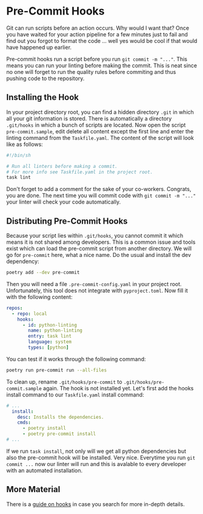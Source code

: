 # Pre-Commit Hooks

Git can run scripts before an action occurs.
Why would I want that?
Once you have waited for your action pipeline for a few minutes
just to fail and find out you forgot to format the code ...
well yes would be cool if that would have happened up earlier.

Pre-commit hooks run a script before you run `git commit -m "..."`.
This means you can run your linting before making the commit.
This is neat since no one will forget to run the quality rules
before commiting and thus pushing code to the repository.

## Installing the Hook

In your project directory root, you can find a hidden directory
`.git` in which all your git information is stored.
There is automatically a directory `.git/hooks` in which a bunch
of scripts are located.
Now open the script `pre-commit.sample`, edit delete all content
except the first line and enter the linting command from the
`Taskfile.yaml`.
The content of the script will look like as follows:

```sh
#!/bin/sh

# Run all linters before making a commit.
# For more info see Taskfile.yaml in the project root.
task lint
```

Don't forget to add a comment for the sake of your co-workers.
Congrats, you are done.
The next time you will commit code with `git commit -m "..."`
your linter will check your code automatically.

## Distributing Pre-Commit Hooks

Because your script lies within `.git/hooks`, you cannot commit it
which means it is not shared among developers.
This is a common issue and tools exist which can load the pre-commit
script from another directory.
We will go for `pre-commit` here, what a nice name.
Do the usual and install the dev dependency:

```sh
poetry add --dev pre-commit
```

Then you will need a file `.pre-commit-config.yaml` in your project
root.
Unfortunately, this tool does not integrate with `pyproject.toml`.
Now fill it with the following content:

```yaml
repos:
  - repo: local
    hooks:
      - id: python-linting
        name: python-linting
        entry: task lint
        language: system
        types: [python]
```

You can test if it works through the following command:

```sh
poetry run pre-commit run --all-files
```

To clean up, rename `.git/hooks/pre-commit` to
`.git/hooks/pre-commit.sample` again.
The hook is not installed yet.
Let's first add the hooks install command to our `Taskfile.yaml`
install command:

```yaml
# ...
  install:
    desc: Installs the dependencies.
    cmds:
      - poetry install
      - poetry pre-commit install
# ...
```

If we run `task install`, not only will we get all python
dependencies but also the pre-commit hook will be installed.
Very nice.
Everytime you run `git commit ...` now our linter will run
and this is avalable to every developer with an automated
installation.

## More Material

There is a [guide on hooks][hooks-guide] in case you search
for more in-depth details.

[hooks-guide]: https://git-scm.com/book/en/v2/Customizing-Git-Git-Hooks#_git_hooks
